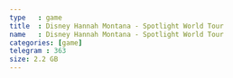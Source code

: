 ```yaml
---
type   : game
title  : Disney Hannah Montana - Spotlight World Tour
name   : Disney Hannah Montana - Spotlight World Tour
categories: [game]
telegram : 363
size: 2.2 GB
---
```



